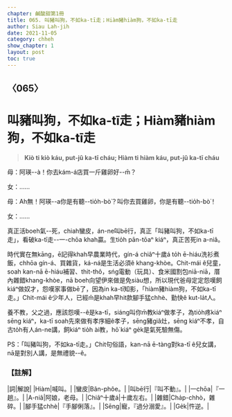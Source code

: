 ```yaml
---
chapter: 鹹酸甜第1冊
title: 065. 叫豬叫狗，不如ka-tī走；Hiàm豬hiàm狗，不如ka-tī走
author: Siau Lah-jih
date: 2021-11-05
category: chheh
show_chapter: 1
layout: post
toc: true
---
```

  
## 〈065〉
# 叫豬叫狗，不如ka-tī走；Hiàm豬hiàm狗，不如ka-tī走
>**Kiò ti kiò káu, put-jû ka-tī cháu; Hiàm ti hiàm káu, put-jû ka-tī cháu**

母：阿瑛--à！你去kám-á店買一斤雞卵好--m̄？

女：……

母：Ah無！阿瑛--a你是有聽--tio̍h-bò͘？叫你去買雞卵，你是有聽--tio̍h-bò͘！

女：……

真正活boeh氣--死，chiah蠻皮，án-ne叫bē行，真正「叫豬叫狗，不如ka-tī走」，看破ka-tī走--一-chōa khah贏。生tio̍h pān-tōaⁿ kiáⁿ，真正苦死in a-niâ。

時代實在無kāng，ē記得khah早農業時代，gín-á chiâⁿ十歲á to̍h ē-hiáu洗衫煮飯，chhōa gín-á、買雜貨，ká-ná是生活必須ê khang-khòe。Chit-mái ê兒童，soah kan-nā ē-hiáu補習、thit-thô，sńg電動（玩具）、食米國割包niā-niā，厝內雜錯khang-khòe，nā boeh向望伊來做是免siàu想，所以現代爸母定定怨嘆飼kiáⁿ做奴才，怨嘆家事做bē了，因為in ka-tī知影，「hiàm豬hiàm狗，不如ka-tī走。」Chit-mái ê少年人，已經m̄是khah早hit款腳手猛chhè、勤快ê kut-la̍t人。

養不教，父之過，應該怨嘆--ê是ka-tī，siáng叫你m̄教kiáⁿ做孝子，為tio̍h疼kiáⁿ sēng  kiáⁿ，ka-tī soah先來做有孝序細ê孝子，sēng豬giâ灶，sēng kiáⁿ不孝，自古to̍h有人án-ne講，飼kiáⁿ tio̍h ài教，hō͘ kiáⁿ ge̍k是氣死驗無傷。

PS：「叫豬叫狗，不如ka-tī走。」Chit句俗語，kan-nā ē-tàng對ka-tī ê兒女講，nā是對別人講，是無禮貌--ê。


### 【註解】

|詞|解說|
|Hiàm|喊叫。|
|蠻皮|Bân-phôe。|
|叫bē行|『叫不動』。|
|一chōa|『一趟』。|
|A-niâ|阿娘，老母。|
|Chiâⁿ十歲á|十歲左右。|
|雜錯|Cha̍p-chhò，雜碎。|
|腳手猛chhè|『手腳俐落』。|
|Sēng|寵，『過分溺愛』。|
|Ge̍k|忤逆。|

